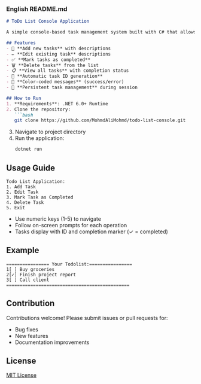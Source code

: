 ### English README.md
```markdown
# ToDo List Console Application

A simple console-based task management system built with C# that allows you to create, edit, track, and delete tasks efficiently.

## Features
- 📝 **Add new tasks** with descriptions
- ✏️ **Edit existing task** descriptions
- ✅ **Mark tasks as completed**
- 🗑️ **Delete tasks** from the list
- 📋 **View all tasks** with completion status
- 🔢 **Automatic task ID generation**
- 🎨 **Color-coded messages** (success/error)
- 🔄 **Persistent task management** during session

## How to Run
1. **Requirements**: .NET 6.0+ Runtime
2. Clone the repository:
   ```bash
   git clone https://github.com/MohmdAliMohmd/todo-list-console.git
   ```
3. Navigate to project directory
4. Run the application:
   ```bash
   dotnet run
   ```

## Usage Guide
```
Todo List Application:
1. Add Task
2. Edit Task
3. Mark Task as Completed
4. Delete Task
5. Exit
```
- Use numeric keys (1-5) to navigate
- Follow on-screen prompts for each operation
- Tasks display with ID and completion marker (✓ = completed)

## Example
```
================ Your Todolist:================
1[ ] Buy groceries
2[✓] Finish project report
3[ ] Call client
==============================================
```

## Contribution
Contributions welcome! Please submit issues or pull requests for:
- Bug fixes
- New features
- Documentation improvements

## License
[MIT License](LICENSE)

